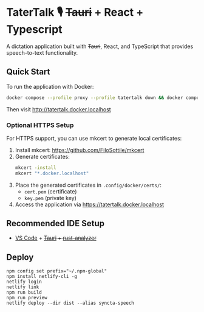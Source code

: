 # TaterTalk 🎙️ ~~Tauri~~ + React + Typescript

A dictation application built with ~~Tauri~~, React, and TypeScript that provides speech-to-text functionality.

## Quick Start

To run the application with Docker:

```bash
docker compose --profile proxy --profile tatertalk down && docker compose --profile proxy --profile tatertalk up --watch --build
```

Then visit http://tatertalk.docker.localhost

### Optional HTTPS Setup

For HTTPS support, you can use mkcert to generate local certificates:

1. Install mkcert: https://github.com/FiloSottile/mkcert
2. Generate certificates:
   ```bash
   mkcert -install
   mkcert "*.docker.localhost"
   ```
3. Place the generated certificates in `.config/docker/certs/`:
   - `cert.pem` (certificate)
   - `key.pem` (private key)
4. Access the application via https://tatertalk.docker.localhost

## Recommended IDE Setup

- [VS Code](https://code.visualstudio.com/) + ~~[Tauri](https://marketplace.visualstudio.com/items?itemName=tauri-apps.tauri-vscode) + [rust-analyzer](https://marketplace.visualstudio.com/items?itemName=rust-lang.rust-analyzer)~~

<!--TODO: [PWA] install-->
<!--TODO: [Test] in more browsers-->
<!--https://developer.mozilla.org/en-US/docs/Web/API/Web_Speech_API#browser_compatibility-->
<!--https://kagi.com/search?q=Google+analytics+free+alternative-->
<!--MAYBE: [App Stores] https://developer.mozilla.org/en-US/docs/Web/Progressive_web_apps/Guides/Making_PWAs_installable-->

## Deploy

```
npm config set prefix="~/.npm-global"
npm install netlify-cli -g
netlify login
netlify link
npm run build
npm run preview
netlify deploy --dir dist --alias syncta-speech
```
